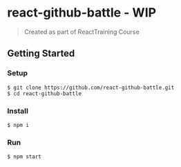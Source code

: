 # react-github-battle - WIP
> Created as part of ReactTraining Course

## Getting Started
### Setup
```
$ git clone https://github.com/react-github-battle.git
$ cd react-github-battle
```
### Install
```
$ npm i
```
### Run
``` 
$ npm start
```
